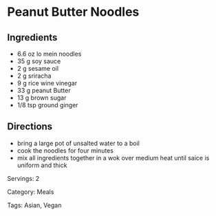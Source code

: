 # Peanut Butter Noodles

## Ingredients

- 6.6 oz lo mein noodles
- 35 g soy sauce
- 2 g sesame oil
- 2 g sriracha
- 9 g rice wine vinegar
- 33 g peanut Butter
- 13 g brown sugar
- 1/8 tsp ground ginger

## Directions

- bring a large pot of unsalted water to a boil
- cook the noodles for four minutes
- mix all ingredients together in a wok over medium heat until saice is uniform and thick

Servings: 2

Category: Meals

Tags: Asian, Vegan

